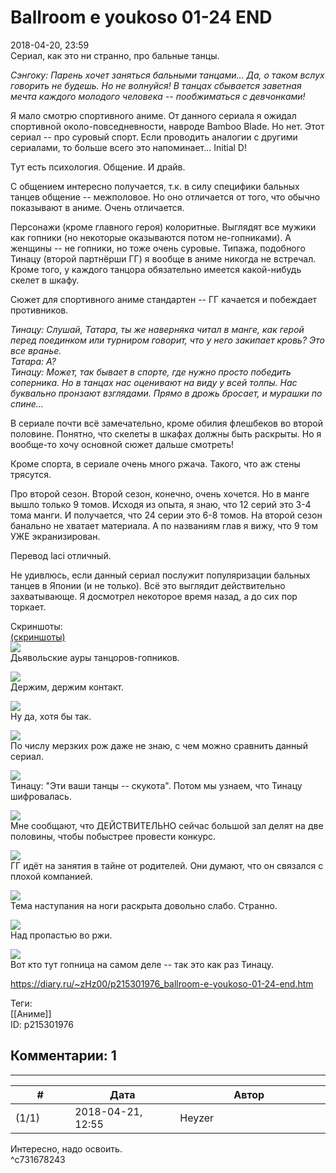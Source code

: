 Ballroom e youkoso 01-24 END
============================

  
2018-04-20, 23:59  
 Сериал, как это ни странно, про бальные танцы.   
   
  *Сэнгоку: Парень хочет заняться бальными танцами... Да, о таком вслух говорить не будешь. Но не волнуйся! В танцах сбывается заветная мечта каждого молодого человека -- пообжиматься с девчонками!*    
   
 Я мало смотрю спортивного аниме. От данного сериала я ожидал спортивной около-повседневности, навроде Bamboo Blade. Но нет. Этот сериал -- про суровый спорт. Если проводить аналогии с другими сериалами, то больше всего это напоминает... Initial D!   
   
 Тут есть психология. Общение. И драйв.   
   
 С общением интересно получается, т.к. в силу специфики бальных танцев общение -- межполовое. Но оно отличается от того, что обычно показывают в аниме. Очень отличается.   
   
 Персонажи (кроме главного героя) колоритные. Выглядят все мужики как гопники (но некоторые оказываются потом не-гопниками). А женщины -- не гопники, но тоже очень суровые. Типажа, подобного Тинацу (второй партнёрши ГГ) я вообще в аниме никогда не встречал. Кроме того, у каждого танцора обязательно имеется какой-нибудь скелет в шкафу.   
   
 Сюжет для спортивного аниме стандартен -- ГГ качается и побеждает противников.   
   
  *Тинацу: Слушай, Татара, ты же наверняка читал в манге, как герой перед поединком или турниром говорит, что у него закипает кровь? Это все вранье.   
 Татара: А?   
 Тинацу: Может, так бывает в спорте, где нужно просто победить соперника. Но в танцах нас оценивают на виду у всей толпы. Нас буквально пронзают взглядами. Прямо в дрожь бросает, и мурашки по спине...*    
   
 В сериале почти всё замечательно, кроме обилия флешбеков во второй половине. Понятно, что скелеты в шкафах должны быть раскрыты. Но я вообще-то хочу основной сюжет дальше смотреть!   
   
 Кроме спорта, в сериале очень много ржача. Такого, что аж стены трясутся.   
   
 Про второй сезон. Второй сезон, конечно, очень хочется. Но в манге вышло только 9 томов. Исходя из опыта, я знаю, что 12 серий это 3-4 тома манги. И получается, что 24 серии это 6-8 томов. На второй сезон банально не хватает материала. А по названиям глав я вижу, что 9 том УЖЕ экранизирован.   
   
 Перевод laci отличный.   
   
 Не удивлюсь, если данный сериал послужит популяризации бальных танцев в Японии (и не только). Всё это выглядит действительно захватывающе. Я досмотрел некоторое время назад, а до сих пор торкает.   
   
 Скриншоты:   
  [(скриншоты)](https://zHz00.diary.ru/p215301976.htm?index=1#linkmore215301976m1)       
  [![](pics/9KLZFshl.jpg)](https://i.imgur.com/9KLZFsh.jpg)    
 Дьявольские ауры танцоров-гопников.   
   
  [![](pics/7IoIzSXl.png)](https://i.imgur.com/7IoIzSX.png)    
 Держим, держим контакт.   
   
  [![](pics/BfWwIrkl.png)](https://i.imgur.com/BfWwIrk.png)    
 Ну да, хотя бы так.   
   
  [![](pics/qqmHxegl.png)](https://i.imgur.com/qqmHxeg.png)    
 По числу мерзких рож даже не знаю, с чем можно сравнить данный сериал.   
   
  [![](pics/llvlr1El.jpg)](https://i.imgur.com/llvlr1E.jpg)    
 Тинацу: "Эти ваши танцы -- скукота". Потом мы узнаем, что Тинацу шифровалась.   
   
  [![](pics/XwRD1M6l.jpg)](https://i.imgur.com/XwRD1M6.jpg)    
 Мне сообщают, что ДЕЙСТВИТЕЛЬНО сейчас большой зал делят на две половины, чтобы побыстрее провести конкурс.   
   
  [![](pics/xp6xrADl.jpg)](https://i.imgur.com/xp6xrAD.jpg)    
 ГГ идёт на занятия в тайне от родителей. Они думают, что он связался с плохой компанией.   
   
  [![](pics/23bXDAMl.jpg)](https://i.imgur.com/23bXDAM.jpg)    
 Тема наступания на ноги раскрыта довольно слабо. Странно.   
   
  [![](pics/pODLiijl.png)](https://i.imgur.com/pODLiij.png)    
 Над пропастью во ржи.   
   
  [![](pics/2gnd2hTl.jpg)](https://i.imgur.com/2gnd2hT.jpg)    
 Вот кто тут гопница на самом деле -- так это как раз Тинацу.   
      
  
<https://diary.ru/~zHz00/p215301976_ballroom-e-youkoso-01-24-end.htm>  
  
Теги:  
[[Аниме]]  
ID: p215301976  


Комментарии: 1
--------------

  


---



|         #         |              Дата              |                     Автор                     |           ID           |
| --- | --- | --- | --- |
| (1/1) | 2018-04-21, 12:55 | Heyzer | c731678243 |

  
 Интересно, надо освоить.   
 ^c731678243